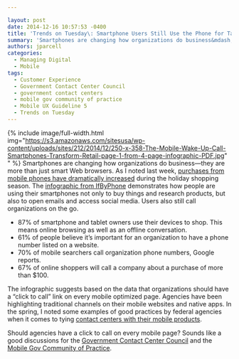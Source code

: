 ```yaml
---

layout: post
date: 2014-12-16 10:57:53 -0400
title: 'Trends on Tuesday\: Smartphone Users Still Use the Phone for Talking'
summary: 'Smartphones are changing how organizations do business&mdash;they are more than just smart Web browsers. As I noted last week, purchases&nbsp;from mobile phones have dramatically increased during the holiday shopping season. The infographic from IfByPhone&nbsp;demonstrates how people&nbsp;are using their'
authors: jparcell
categories:
  - Managing Digital
  - Mobile
tags:
  - Customer Experience
  - Government Contact Center Council
  - government contact centers
  - mobile gov community of practice
  - Mobile UX Guideline 5
  - Trends on Tuesday
---
```


{% include image/full-width.html img="https://s3.amazonaws.com/sitesusa/wp-content/uploads/sites/212/2014/12/250-x-358-The-Mobile-Wake-Up-Call-Smartphones-Transform-Retail-page-1-from-4-page-infographic-PDF.jpg" 
" %}
Smartphones are changing how organizations do business—they are more than just smart Web browsers. As I noted last week, [purchases from mobile phones have dramatically increased](https://www.WHATEVER/2014/12/09/trends-on-tuesday-mobile-sales-rise-substantially-during-holiday-shopping-season/ "Trends on Tuesday: Mobile Sales Rise Substantially During Holiday Shopping Season") during the holiday shopping season. The [infographic from IfByPhone](http://pub-ifbyphone-com.wpengine.netdna-cdn.com/wp-content/uploads/2014/12/Mobile-Impact-6.pdf) demonstrates how people are using their smartphones not only to buy things and research products, but also to open emails and access social media. Users also still call organizations on the go.

  * 87% of smartphone and tablet owners use their devices to shop. This means online browsing as well as an offline conversation.
  * 61% of people believe it&#8217;s important for an organization to have a phone number listed on a website.
  * 70% of mobile searchers call organization phone numbers, Google reports.
  * 67% of online shoppers will call a company about a purchase of more than $100.

The infographic suggests based on the data that organizations should have a &#8220;click to call&#8221; link on every mobile optimized page. Agencies have been highlighting traditional channels on their mobile websites and native apps. In the spring, I noted some examples of good practices by federal agencies when it comes to tying [contact centers with their mobile products](https://www.WHATEVER/2014/04/22/trends-on-tuesday-how-contact-centers-are-adapting-to-the-mobile-user/ "Trends on Tuesday: How Contact Centers are Adapting to the Mobile User").

Should agencies have a click to call on every mobile page? Sounds like a good discussions for the [Government Contact Center Council](https://www.WHATEVER/communities/government-contact-center-council-g3c/ "Government Contact Center Council (G3C)") and the [Mobile Gov Community of Practice](https://www.WHATEVER/communities/mobile/ "Mobile").